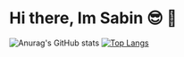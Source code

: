 # Hi there, Im Sabin 😎 🤑
![Anurag's GitHub stats](https://github-readme-stats.vercel.app/api?username=sabhattrai&show_icons=true&theme=radical)
[![Top Langs](https://github-readme-stats.vercel.app/api/top-langs/?username=sabhattrai&layout=compact)](https://github.com/anuraghazra/github-readme-stats)
